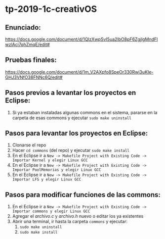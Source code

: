 # tp-2019-1c-creativOS

## Enunciado:
https://docs.google.com/document/d/1QlzXwpSvI5ua2lbO8pF6ZgjlgMndFlwzlAci7qhZmqE/edit#

## Pruebas finales:
https://docs.google.com/document/d/1m_V2AXpfo8SpeOr330Rwj3uKIe-GHJ3VNfO38FNNc6Q/edit#

## Pasos previos a levantar los proyectos en Eclipse:
1. Si ya estaban instaladas algunas commons en el sistema, pararse en la carpeta de esas commons y ejecutar `sudo make uninstall`

## Pasos para levantar los proyectos en Eclipse:
1. Clonarse el repo
2. Hacer `cd commons` (del repo) y ejecutar `sudo make install`
3. En el Eclipse ir a `New -> Makefile Project with Existing Code -> Importar Kernel y elegir Linux GCC`
4. En el Eclipse ir a `New -> Makefile Project with Existing Code -> Importar PoolMemorias y elegir Linux GCC`
5. En el Eclipse ir a `New -> Makefile Project with Existing Code -> Importar LFS y elegir Linux GCC`

## Pasos para modificar funciones de las commons:
1. En el Eclipse ir a `New -> Makefile Project with Existing Code -> Importar commons y elegir Linux GCC`
2. Agregar el *archivo.c* y *archivo.h* nuevo o editar los ya existentes
3. Abrir una terminal, ir hasta la carpeta `commons` y ejecutar:
    1. `sudo make uninstall`
    2. `sudo make install`
